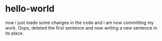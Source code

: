 # hello-world
now i just made some changes in the code and i am now committing my work.
Oops, deleted the first sentence and now writing a new sentence in its place.
